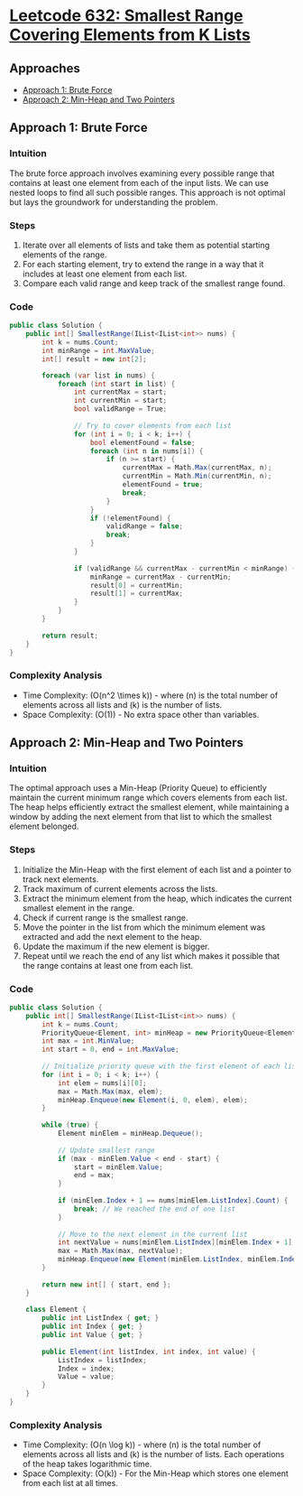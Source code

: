 # [Leetcode 632: Smallest Range Covering Elements from K Lists](https://leetcode.com/problems/smallest-range-covering-elements-from-k-lists/)

## Approaches
- [Approach 1: Brute Force](#approach-1-brute-force)
- [Approach 2: Min-Heap and Two Pointers](#approach-2-min-heap-and-two-pointers)

## Approach 1: Brute Force

### Intuition
The brute force approach involves examining every possible range that contains at least one element from each of the input lists. We can use nested loops to find all such possible ranges. This approach is not optimal but lays the groundwork for understanding the problem.

### Steps
1. Iterate over all elements of lists and take them as potential starting elements of the range.
2. For each starting element, try to extend the range in a way that it includes at least one element from each list.
3. Compare each valid range and keep track of the smallest range found.

### Code
```csharp
public class Solution {
    public int[] SmallestRange(IList<IList<int>> nums) {
        int k = nums.Count;
        int minRange = int.MaxValue;
        int[] result = new int[2];

        foreach (var list in nums) {
            foreach (int start in list) {
                int currentMax = start;
                int currentMin = start;
                bool validRange = True;
                
                // Try to cover elements from each list
                for (int i = 0; i < k; i++) {
                    bool elementFound = false;
                    foreach (int n in nums[i]) {
                        if (n >= start) {
                            currentMax = Math.Max(currentMax, n);
                            currentMin = Math.Min(currentMin, n);
                            elementFound = true;
                            break;
                        }
                    }
                    if (!elementFound) {
                        validRange = false;
                        break;
                    }
                }
                
                if (validRange && currentMax - currentMin < minRange) {
                    minRange = currentMax - currentMin;
                    result[0] = currentMin;
                    result[1] = currentMax;
                }
            }
        }
        
        return result;
    }
}
```

### Complexity Analysis
- Time Complexity: \(O(n^2 \times k)\) - where \(n\) is the total number of elements across all lists and \(k\) is the number of lists.
- Space Complexity: \(O(1)\) - No extra space other than variables.

## Approach 2: Min-Heap and Two Pointers

### Intuition
The optimal approach uses a Min-Heap (Priority Queue) to efficiently maintain the current minimum range which covers elements from each list. The heap helps efficiently extract the smallest element, while maintaining a window by adding the next element from that list to which the smallest element belonged.

### Steps
1. Initialize the Min-Heap with the first element of each list and a pointer to track next elements.
2. Track maximum of current elements across the lists.
3. Extract the minimum element from the heap, which indicates the current smallest element in the range.
4. Check if current range is the smallest range.
5. Move the pointer in the list from which the minimum element was extracted and add the next element to the heap.
6. Update the maximum if the new element is bigger.
7. Repeat until we reach the end of any list which makes it possible that the range contains at least one from each list.

### Code
```csharp
public class Solution {
    public int[] SmallestRange(IList<IList<int>> nums) {
        int k = nums.Count;
        PriorityQueue<Element, int> minHeap = new PriorityQueue<Element, int>();
        int max = int.MinValue;
        int start = 0, end = int.MaxValue;
        
        // Initialize priority queue with the first element of each list
        for (int i = 0; i < k; i++) {
            int elem = nums[i][0];
            max = Math.Max(max, elem);
            minHeap.Enqueue(new Element(i, 0, elem), elem);
        }
        
        while (true) {
            Element minElem = minHeap.Dequeue();
            
            // Update smallest range
            if (max - minElem.Value < end - start) {
                start = minElem.Value;
                end = max;
            }
            
            if (minElem.Index + 1 == nums[minElem.ListIndex].Count) {
                break; // We reached the end of one list
            }
            
            // Move to the next element in the current list
            int nextValue = nums[minElem.ListIndex][minElem.Index + 1];
            max = Math.Max(max, nextValue);
            minHeap.Enqueue(new Element(minElem.ListIndex, minElem.Index + 1, nextValue), nextValue);
        }
        
        return new int[] { start, end };
    }
    
    class Element {
        public int ListIndex { get; }
        public int Index { get; }
        public int Value { get; }
        
        public Element(int listIndex, int index, int value) {
            ListIndex = listIndex;
            Index = index;
            Value = value;
        }
    }
}
```

### Complexity Analysis
- Time Complexity: \(O(n \log k)\) - where \(n\) is the total number of elements across all lists and \(k\) is the number of lists. Each operations of the heap takes logarithmic time.
- Space Complexity: \(O(k)\) - For the Min-Heap which stores one element from each list at all times.

